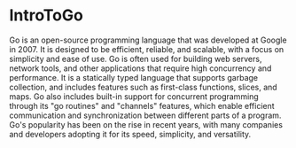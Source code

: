 # IntroToGo

Go is an open-source programming language that was developed at Google in 2007. It is designed to be efficient, reliable, and scalable, with a focus on simplicity and ease of use. Go is often used for building web servers, network tools, and other applications that require high concurrency and performance. It is a statically typed language that supports garbage collection, and includes features such as first-class functions, slices, and maps. Go also includes built-in support for concurrent programming through its "go routines" and "channels" features, which enable efficient communication and synchronization between different parts of a program. Go's popularity has been on the rise in recent years, with many companies and developers adopting it for its speed, simplicity, and versatility.
